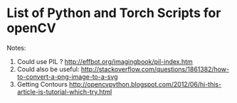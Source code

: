 # List of Python and Torch Scripts for openCV

Notes:

1. Could use PIL ? http://effbot.org/imagingbook/pil-index.htm
2. Could also be useful: http://stackoverflow.com/questions/1861382/how-to-convert-a-png-image-to-a-svg
3. Getting Contours http://opencvpython.blogspot.com/2012/06/hi-this-article-is-tutorial-which-try.html
